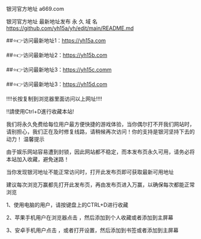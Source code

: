 银河官方地址 a669.com

银河官方地址 最新地址发布
永 久 域 名 https://github.com/yh15a/yh/edit/main/README.md

##⭐️👉访问最新地址1：https://yh15a.com

##⭐️👉访问最新地址2：https://yh15b.com

##⭐️👉访问最新地址3：https://yh15c.comm

##⭐️👉访问最新地址3：https://yh15d.com

‼️‼️长按复制到浏览器里面访问以上网址‼️‼️

‼️請使用Ctrl+D進行收藏本站!

我们将永久免费给每位用户最方便快捷的游戏体验，当你偶尔打不开我们网站时，请别担心，我们正在及时修复线路，请稍候再次访问！你的支持是银河坚持下去的动力！
温馨提示

由于娱乐网站容易遭到封锁，因此网站都不稳定，而本发布页永久可用，请务必将本站加入收藏，避免迷路！

当你发现银河地址不能正常访问时，打开此发布页即可获取最新可用地址

建议每次浏览万赢都先打开此发布页，再由发布页进入万赢，以确保每次都能正常浏览 

1、使用电脑的用户，请按键盘上的CTRL+D进行收藏

2、苹果手机用户在浏览器点击 ，然后添加到个人收藏或者添加到主屏幕

3、安卓手机用户点击 ，或者打开设置，然后添加到书签或者添加到主屏幕


